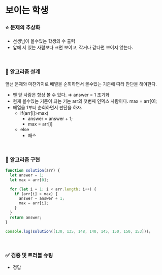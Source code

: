 # 보이는 학생

### :star: 문제의 추상화

- 선생님이 볼수있는 학생의 수 출력
- 앞에 서 있는 사람보다 크면 보이고, 작거나 같다면 보이지 않는다.

<br>

### :wrench: 알고리즘 설계

앞선 문제와 마찬가지로 배열을 순회하면서 볼수있는 기준에 따라 판단을 해야한다.

- 맨 앞 사람은 항상 볼 수 있다. ⇒ answer = 1 초기화
- 현재 볼수있는 기준이 되는 키는 arr의 첫번째 인덱스 사람이다. max = arr[0];
- 배열을 1부터 순회하면서 판단을 하자.
  - if(arr[i]>max)
    - answer = answer + 1;
    - max = arr[i]
  - else
    - 패스

<br>

### :hammer: 알고리즘 구현

```js
function solution(arr) {
  let answer = 1;
  let max = arr[0];

  for (let i = 1; i < arr.length; i++) {
    if (arr[i] > max) {
      answer = answer + 1;
      max = arr[i];
    }
  }
  return answer;
}

console.log(solution([130, 135, 148, 140, 145, 150, 150, 153]));
```

<br>

### ✅ 검증 및 트러블 슈팅

- 정답
